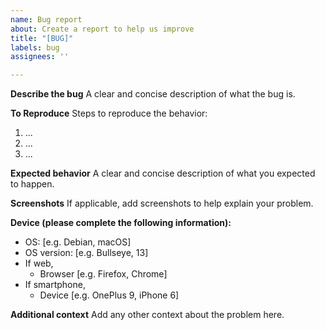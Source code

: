 ```yaml
---
name: Bug report
about: Create a report to help us improve
title: "[BUG]"
labels: bug
assignees: ''

---
```


**Describe the bug**
A clear and concise description of what the bug is.

**To Reproduce**
Steps to reproduce the behavior:
1. ...
2. ...
3. ...

**Expected behavior**
A clear and concise description of what you expected to happen.

**Screenshots**
If applicable, add screenshots to help explain your problem.

**Device (please complete the following information):**
 - OS: [e.g. Debian, macOS]
 - OS version: [e.g. Bullseye, 13]
 - If web,
   - Browser [e.g. Firefox, Chrome]
 - If smartphone,
   - Device [e.g. OnePlus 9, iPhone 6]

**Additional context**
Add any other context about the problem here.
